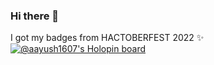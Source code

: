 ### Hi there 👋

<!--
**code-genier/code-genier** is a ✨ _special_ ✨ repository because its `README.md` (this file) appears on your GitHub profile.

Here are some ideas to get you started:

- 🔭 I’m currently working on ...
- 🌱 I’m currently learning ...
- 👯 I’m looking to collaborate on ...
- 🤔 I’m looking for help with ...
- 💬 Ask me about ...
- 📫 How to reach me: ...
- 😄 Pronouns: ...
- ⚡ Fun fact: ...
-->

I got my badges from HACTOBERFEST 2022 ✨
[![@aayush1607's Holopin board](https://holopin.me/aayush1607)](https://holopin.io/@aayush1607)
